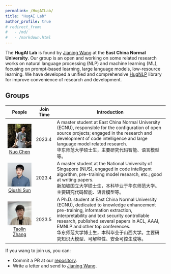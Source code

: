 ```yaml
---
permalink: /HugAILab/
title: "HugAI Lab"
author_profile: true
# redirect_from: 
#   - /md/
#   - /markdown.html
---
```




<div class="jumbotron">
    <p>
        The <b>HugAI Lab</b> is found by <a href="https://wjn1996.github.io">Jianing Wang</a> at the <b>East China Normal University</b>. Our group is an open and working on some related research works on natural language processing (NLP) and machine learning (ML), focusing on prompt-based learning, large language models, low-resource learning. We have developed a unified and comprehensive <a href="https://github.com/HugAILab/HugNLP">HugNLP</a> library for improve convenience of research and development.
    </p>
</div>

## Groups


| People  | Join Time   |  Introduction  |
| ---   | --- | --- |
| <img src="../images/nchen.png" style="width:240px"><br><center>[Nuo Chen](https://scholar.google.com/citations?hl=zh-CN&user=yGKkT2wAAAAJ)</center>    | 2023.4   | A master student at East China Normal University (ECNU), responsible for the configuration of open source projects; engaged in the research and development of code intelligence and large language model related research. <br> 华东师范大学硕士生，主要研究代码智能、语言模型等。  |
| <img src="../images/qssun.png" style="width:240px"><br><center>[Qiushi Sun](https://qiushisun.github.io/)</center>  | 2023.4   | A master student at the National University of Singapore (NUS), engaged in code intelligent algorithm, pre-training model research, etc.; good at writing papers. <br> 新加坡国立大学硕士生，本科毕业于华东师范大学。主要研究代码智能、语言模型等。  |
| <img src="../images/tlzhang.png" style="width:240px"><br><center>[Taolin Zhang](https://www.tlzhang.com/)</center>  | 2023.5   | A Ph.D. student at East China Normal University (ECNU), dedicated to knowledge enhancement pre-training, information extraction, interpretability and text security controllable research, published several papers in ACL, AAAI, EMNLP and other top conferences. <br> 华东师范大学博士生，本科毕业于山西大学。主要研究知识大模型、可解释性、安全可控生成等。       

If you wang to join us, you can:
- Commit a PR at our [repository](https://github.com/HugAILab).
- Write a letter and send to [Jianing Wang](mailto:lygwjn@gmail.com).